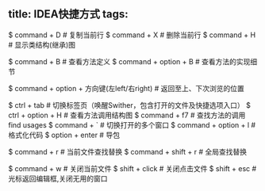 title: IDEA快捷方式
tags:
---

$ command + D 		# 复制当前行
$ command + X		# 删除当前行
$ command + H		# 显示类结构(继承)图

$ command + B 		# 查看方法定义
$ command +	option + B 		# 查看方法的实现细节

$ command +	option + 方向键(左left/右right) 		# 返回至上、下次浏览的位置

$ ctrl + tab		# 切换标签页（唤醒Swither，包含打开的文件及快捷选项入口）
$ ctrl + option + H 		# 查看方法调用结构图
$ command + f7 		# 查找方法的调用 find usages
$ command + ` 		# 切换打开的多个窗口
$ command + option + l  # 格式化代码
$ option + enter       # 导包

$ command + r 			# 当前文件查找替换
$ command + shift + r 		# 全局查找替换
 
$ command + w  	#  关闭当前文件
$ shift + click   # 关闭点击文件
$ shift + esc 	# 光标返回编辑框,关闭无用的窗口
